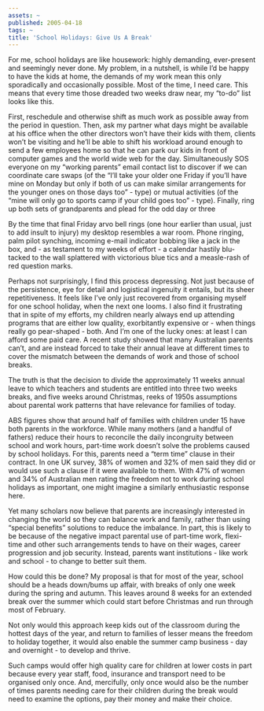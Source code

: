 ```yaml
---
assets: ~
published: 2005-04-18
tags: ~
title: 'School Holidays: Give Us A Break'
---
```

For me, school holidays are like housework: highly demanding,
ever-present and seemingly never done. My problem, in a nutshell, is
while I’d be happy to have the kids at home, the demands of my work mean
this only sporadically and occasionally possible. Most of the time, I
need care. This means that every time those dreaded two weeks draw near,
my “to-do” list looks like this.

First, reschedule and otherwise shift as much work as possible away from
the period in question. Then, ask my partner what days might be
available at his office when the other directors won’t have their kids
with them, clients won’t be visiting and he’ll be able to shift his
workload around enough to send a few employees home so that he can park
our kids in front of computer games and the world wide web for the day.
Simultaneously SOS everyone on my “working parents” email contact list
to discover if we can coordinate care swaps (of the “I’ll take your
older one Friday if you’ll have mine on Monday but only if both of us
can make similar arrangements for the younger ones on those days too” -
type) or mutual activities (of the “mine will only go to sports camp if
your child goes too” - type). Finally, ring up both sets of grandparents
and plead for the odd day or three

By the time that final Friday arvo bell rings (one hour earlier than
usual, just to add insult to injury) my desktop resembles a war room.
Phone ringing, palm pilot synching, incoming e-mail indicator bobbing
like a jack in the box, and - as testament to my weeks of effort - a
calendar hastily blu-tacked to the wall splattered with victorious blue
tics and a measle-rash of red question marks.

Perhaps not surprisingly, I find this process depressing. Not just
because of the persistence, eye for detail and logistical ingenuity it
entails, but its sheer repetitiveness. It feels like I’ve only just
recovered from organising myself for one school holiday, when the next
one looms. I also find it frustrating that in spite of my efforts, my
children nearly always end up attending programs that are either low
quality, exorbitantly expensive or - when things really go pear-shaped -
both. And I’m one of the lucky ones: at least I can afford some paid
care. A recent study showed that many Australian parents can’t, and are
instead forced to take their annual leave at different times to cover
the mismatch between the demands of work and those of school breaks.

The truth is that the decision to divide the approximately 11 weeks
annual leave to which teachers and students are entitled into three two
weeks breaks, and five weeks around Christmas, reeks of 1950s
assumptions about parental work patterns that have relevance for
families of today.

ABS figures show that around half of families with children under 15
have both parents in the workforce. While many mothers (and a handful of
fathers) reduce their hours to reconcile the daily incongruity between
school and work hours, part-time work doesn’t solve the problems caused
by school holidays. For this, parents need a “term time” clause in their
contract. In one UK survey, 38% of women and 32% of men said they did or
would use such a clause if it were available to them. With 47% of women
and 34% of Australian men rating the freedom not to work during school
holidays as important, one might imagine a similarly enthusiastic
response here.

Yet many scholars now believe that parents are increasingly interested
in changing the world so they can balance work and family, rather than
using “special benefits” solutions to reduce the imbalance. In part,
this is likely to be because of the negative impact parental use of
part-time work, flexi-time and other such arrangements tends to have on
their wages, career progression and job security. Instead, parents want
institutions - like work and school - to change to better suit them.

How could this be done? My proposal is that for most of the year, school
should be a heads down/bums up affair, with breaks of only one week
during the spring and autumn. This leaves around 8 weeks for an extended
break over the summer which could start before Christmas and run through
most of February.

Not only would this approach keep kids out of the classroom during the
hottest days of the year, and return to families of lesser means the
freedom to holiday together, it would also enable the summer camp
business - day and overnight - to develop and thrive.

Such camps would offer high quality care for children at lower costs in
part because every year staff, food, insurance and transport need to be
organised only once. And, mercifully, only once would also be the number
of times parents needing care for their children during the break would
need to examine the options, pay their money and make their choice.